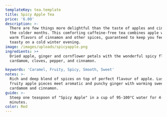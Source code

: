 ```yaml
---
templateKey: tea.template
title: Spicy Apple Tea
price: '6.00'
description: >-
  There are few things more delightful than the taste of apples and cinnamon in
  the colder months. This comforting caffeine-free tea combines apple with the
  warm flavors of cinnamon and other spices, guaranteed to keep you feeling
  toasty on a cold winter evening.
image: /images/uploads/spicyapple.png
ingredients: >+
  Dried apple, ginger and cornflower petals with the wonderful spicy flavours of
  cardamom, cloves, pepper, and cinnamon.

keywords: 'Caramel, Fruity, Spicy, Smooth, Sweet'
notes: >-
  Rich and deep blend of spices on top of perfect flavour of apple. Lusciously
  fruity apple pieces meet aromatic and punchy ginger with warming sweetness of
  cardamom and cinnamon. 
guide: >-
  Steep one teaspoon of "Spicy Apple" in a cup of 95-100°C water for 4-6
  minutes.
color: Red
---
```


